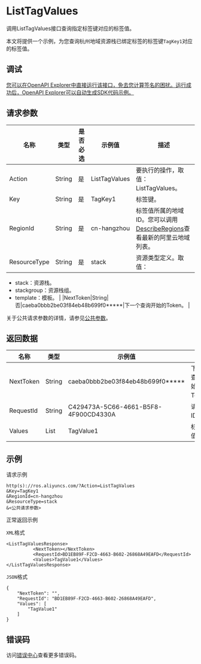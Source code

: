 # ListTagValues

调用ListTagValues接口查询指定标签键对应的标签值。

本文将提供一个示例，为您查询杭州地域资源栈已绑定标签的标签键`TagKey1`对应的标签值。

## 调试

[您可以在OpenAPI Explorer中直接运行该接口，免去您计算签名的困扰。运行成功后，OpenAPI Explorer可以自动生成SDK代码示例。](https://api.aliyun.com/#product=ROS&api=ListTagValues&type=RPC&version=2019-09-10)

## 请求参数

|名称|类型|是否必选|示例值|描述|
|--|--|----|---|--|
|Action|String|是|ListTagValues|要执行的操作，取值：ListTagValues。 |
|Key|String|是|TagKey1|标签键。 |
|RegionId|String|是|cn-hangzhou|标签值所属的地域ID。您可以调用[DescribeRegions](~~131035~~)查看最新的阿里云地域列表。 |
|ResourceType|String|是|stack|资源类型定义。取值：

-   stack：资源栈。
-   stackgroup：资源栈组。
-   template：模板。 |
|NextToken|String|否|caeba0bbb2be03f84eb48b699f0\*\*\*\*\*|下一个查询开始的Token。 |

关于公共请求参数的详情，请参见[公共参数](~~131957~~)。

## 返回数据

|名称|类型|示例值|描述|
|--|--|---|--|
|NextToken|String|caeba0bbb2be03f84eb48b699f0\*\*\*\*\*|下一个查询开始的Token。 |
|RequestId|String|C429473A-5C66-4661-B5F8-4F900CD4330A|请求ID。 |
|Values|List|TagValue1|标签值。 |

## 示例

请求示例

```
http(s)://ros.aliyuncs.com/?Action=ListTagValues
&Key=TagKey1
&RegionId=cn-hangzhou
&ResourceType=stack
&<公共请求参数>
```

正常返回示例

`XML`格式

```
<ListTagValuesResponse>
          <NextToken></NextToken>
          <RequestId>BD1EB89F-F2CD-4663-B602-26868A49EAFD</RequestId>
          <Values>TagValue1</Values>
</ListTagValuesResponse>
```

`JSON`格式

```
{
    "NextToken": "",
    "RequestId": "BD1EB89F-F2CD-4663-B602-26868A49EAFD",
    "Values": [
        "TagValue1"
    ]
}
```

## 错误码

访问[错误中心](https://error-center.alibabacloud.com/status/product/ROS)查看更多错误码。

